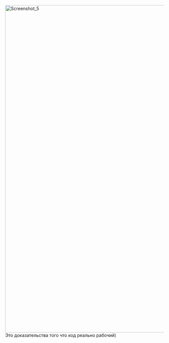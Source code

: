 <img width="1919" height="1040" alt="Screenshot_5" src="https://github.com/user-attachments/assets/8bf84643-9b81-4986-a75d-c81e199f7a10" />
Это доказательства того что код реально рабочий)
